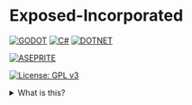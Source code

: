 # Exposed-Incorporated
[![GODOT](https://img.shields.io/badge/Featuring_Godot_Engine-478CBF?style=for-the-badge&logo=godotengine&logoColor=white)](https://godotengine.org/) [![C#](https://img.shields.io/badge/Made_With-CSHARP-00599C?style=for-the-badge&logo=csharp&logoColor=white)](https://learn.microsoft.com/dotnet/csharp/) [![DOTNET](https://img.shields.io/badge/Made_With-.NET-512BD4?style=for-the-badge&logo=dotnet&logoColor=white)](https://dotnet.microsoft.com/)

[![ASEPRITE](https://img.shields.io/badge/graphics_include_aseprite-7D929E?style=for-the-badge&logo=aseprite&logoColor=white)](https://www.aseprite.org/)

[![License: GPL v3](https://img.shields.io/badge/License-GPL%20v3-blue.svg?style=for-the-badge)](https://www.gnu.org/licenses/gpl-3.0)



<details>
<summary>What is this?</summary>

- School project made for our Work-Integrated Learning.
- Project made with Godot, opensource (under GPL-3 license)
- Game heavily inspired from ZeekersRBLX's [Lethal Company](https://store.steampowered.com/app/1966720/Lethal_Company/)
- 2D version of Lethal Company, remade in Godot.

</details>